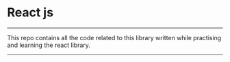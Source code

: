 <h1>React js</h1>
<hr>
<p>This repo contains all the code related to this library written while practising and learning the react library.</p>
<hr>
